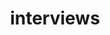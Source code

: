---
layout: post
category: etc
title: interviews
description: >
    Interviews
related_posts:
  - 
addons:
  - related
  - comments
list: true
---